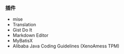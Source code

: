 ### 插件

- mise
- Translation
- Gist Do It
- Markdown Editor
- MyBatisX
- Alibaba Java Coding Guidelines (XenoAmess TPM)
